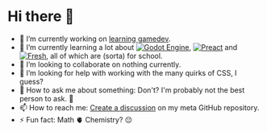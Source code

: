 # Hi there 👋

<!--
**lishaduck/lishaduck** is a ✨ _special_ ✨ repository because its `README.md` (this file) appears on your GitHub profile.

Here are some ideas to get you started:
-->

- 🔭 I’m currently working on [learning gamedev](https://github.com/PHS-TSA/wizards-in-calculus).  
- 🌱 I’m currently learning a lot about [![Godot Engine](https://img.shields.io/badge/Godot-%23FFFFFF.svg?style=flat&logo=godot-engine)](https://godotengine.org/), [![Preact](https://img.shields.io/badge/Preact-673AB8.svg?style=flat&logo=preact)](https://flutter.dev/) and [![Fresh](https://img.shields.io/badge/Fresh-86EFAC.svg?style=flat&logo=hellofresh&logoColor=FFD60B)](https://fresh.deno.dev/), all of which are (sorta) for school.
- 👯 I’m looking to collaborate on nothing currently.
- 🤔 I’m looking for help with working with the many quirks of CSS, I guess?
- 💬 How to ask me about something: Don't? I'm probably not the best person to ask. 🤷
- 📫 How to reach me: [Create a discussion](https://github.com/lishaduck/lishaduck/discussions/new?category=general) on my meta GitHub repository.
- ⚡ Fun fact: Math 🫀 Chemistry? 😔

<!-- TODO(lishaduck): Switch to lowlight/metrics, which'll look a lot less tacky. -->
<!--
[![GitHub timeline](http://github-profile-summary-cards.vercel.app/api/cards/profile-details?username=lishaduck&theme=city_lights#gh-dark-mode-only)](https://github.com/vn7n24fzkq/github-profile-summary-cards#gh-dark-mode-only)
[![Eli's GitHub stats](https://github-readme-stats.vercel.app/api?username=lishaduck&count_private=true&show_icons=true&hide_border=true&theme=city_lights#gh-dark-mode-only)](https://github.com/anuraghazra/github-readme-stats#gh-dark-mode-only)
[![GitHub Streak](https://streak-stats.demolab.com/?user=lishaduck&theme=city-lights#gh-dark-mode-only)](https://git.io/streak-stats#gh-dark-mode-only)

[![GitHub timeline](http://github-profile-summary-cards.vercel.app/api/cards/profile-details?username=lishaduck&theme=swift#gh-light-mode-only)](https://github.com/vn7n24fzkq/github-profile-summary-cards#gh-light-mode-only)
[![Eli's GitHub stats](https://github-readme-stats.vercel.app/api?username=lishaduck&count_private=true&show_icons=true&hide_border=true&theme=swift#gh-light-mode-only)](https://github.com/anuraghazra/github-readme-stats#gh-light-mode-only)
[![GitHub Streak](https://streak-stats.demolab.com/?user=lishaduck&theme=swift#gh-light-mode-only)](https://git.io/streak-stats#gh-light-mode-only)

[![Top Langs](https://github-readme-stats.vercel.app/api/top-langs/?username=lishaduck&layout=compact&theme=city_lights&hide_border=true#gh-dark-mode-only)](https://github.com/anuraghazra/github-readme-stats#gh-dark-mode-only)
[![Top Langs by Repo](http://github-profile-summary-cards.vercel.app/api/cards/repos-per-language?username=lishaduck&theme=city_lights#gh-dark-mode-only)](https://github.com/vn7n24fzkq/github-profile-summary-cards#gh-dark-mode-only)
[![Top langs by Commit](http://github-profile-summary-cards.vercel.app/api/cards/most-commit-language?username=lishaduck&theme=city_lights#gh-dark-mode-only)](https://github.com/vn7n24fzkq/github-profile-summary-cards#gh-dark-mode-only)

[![Top Langs](https://github-readme-stats.vercel.app/api/top-langs/?username=lishaduck&layout=compact&theme=swift&hide_border=true#gh-light-mode-only)](https://github.com/anuraghazra/github-readme-stats#gh-light-mode-only)
[![Top Langs by Repo](http://github-profile-summary-cards.vercel.app/api/cards/repos-per-language?username=lishaduck&theme=swift#gh-light-mode-only)](https://github.com/vn7n24fzkq/github-profile-summary-cards#gh-light-mode-only)
[![Top langs by Commit](http://github-profile-summary-cards.vercel.app/api/cards/most-commit-language?username=lishaduck&theme=swift#gh-light-mode-only)](https://github.com/vn7n24fzkq/github-profile-summary-cards#gh-light-mode-only)

[![trophies](https://github-profile-trophy.vercel.app/?username=lishaduck&no-bg=true&column=3)](https://github.com/ryo-ma/github-profile-trophy)
[![Eli's wakatime stats](https://github-readme-stats.vercel.app/api/wakatime?username=lishaduck&layout=compact)](https://github.com/anuraghazra/github-readme-stats)
-->
